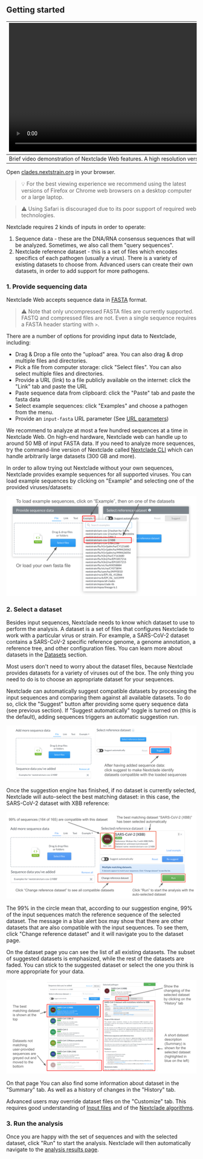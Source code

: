 ## Getting started

| <video controls autoplay loop muted src="https://github.com/nextstrain/nextclade/assets/9403403/9bf0bab5-b7ee-4161-96a6-23e76ddb56b4" width="680"></video>                                                                  |
| --------------------------------------------------------------------------------------------------------------------------------------------------------------------------------------------------------------------------- |
| Brief video demonstration of Nextclade Web features. A high resolution version is available <a target="_blank" href="https://github.com/nextstrain/nextclade/assets/9403403/9bf0bab5-b7ee-4161-96a6-23e76ddb56b4">here</a>. |

Open [clades.nextstrain.org](https://clades.nextstrain.org) in your browser.

> 💡 For the best viewing experience we recommend using the latest versions of Firefox or Chrome web browsers on a desktop computer or a large laptop.

> ⚠️ Using Safari is discouraged due to its poor support of required web technologies.

Nextclade requires 2 kinds of inputs in order to operate:

1. Sequence data - these are the DNA/RNA consensus sequences that will be analyzed. Sometimes, we also call them "query sequences".
2. Nextclade reference dataset - this is a set of files which encodes specifics of each pathogen (usually a virus). There is a variety of existing datasets to choose from. Advanced users can create their own datasets, in order to add support for more pathogens.

### 1. Provide sequencing data

Nextclade Web accepts sequence data in [FASTA](https://en.wikipedia.org/wiki/FASTA_format) format.

> ⚠️ Note that only uncompressed FASTA files are currently supported. FASTQ and compressed files are not. Even a single sequence requires a FASTA header starting with `>`.

There are a number of options for providing input data to Nextclade, including:

- Drag & Drop a file onto the "upload" area. You can also drag & drop multiple files and directories.
- Pick a file from computer storage: click "Select files". You can also select multiple files and directories.
- Provide a URL (link) to a file publicly available on the internet: click the "Link" tab and paste the URL
- Paste sequence data from clipboard: click the "Paste" tab and paste the fasta data
- Select example sequences: click "Examples" and choose a pathogen from the menu.
- Provide an `input-fasta` URL parameter (See [URL parameters](./url-parameters))

We recommend to analyze at most a few hundred sequences at a time in Nextclade Web. On high-end hardware, Nextclade web can handle up to around 50 MB of input FASTA data. If you need to analyze more sequences, try the command-line version of Nextclade called [Nextclade CLI](../nextclade-cli) which can handle arbitrarily large datasets (300 GB and more).

In order to allow trying out Nextclade without your own sequences, Nextclade provides example sequences for all supported viruses. You can load example sequences by clicking on "Example" and selecting one of the provided viruses/datasets:

![Load sequences](../assets/web_load-sequences.png)

### 2. Select a dataset

Besides input sequences, Nextclade needs to know which dataset to use to perform the analysis. A dataset is a set of files that configures Nextclade to work with a particular virus or strain. For example, a SARS-CoV-2 dataset contains a SARS-CoV-2 specific reference genome, a genome annotation, a reference tree, and other configuration files. You can learn more about datasets in the [Datasets](../datasets) section.

Most users don't need to worry about the dataset files, because Nextclade provides datasets for a variety of viruses out of the box. The only thing you need to do is to choose an appropriate dataset for your sequences.

Nextclade can automatically suggest compatible datasets by processing the input sequences and comparing them against all available datasets. To do so, click the "Suggest" button after providing some query sequence data (see previous section). If "Suggest automatically" toggle is turned on (this is the default), adding sequences triggers an automatic suggestion run.

![Auto-suggest datasets](../assets/web_show-example.png)

Once the suggestion engine has finished, if no dataset is currently selected, Nextclade will auto-select the best matching dataset: in this case, the SARS-CoV-2 dataset with XBB reference:

![Auto-suggest result](../assets/web_autosuggest-result.png)

The 99% in the circle mean that, according to our suggestion engine, 99% of the input sequences match the reference sequence of the selected dataset. The message in a blue alert box may show that there are other datasets that are also compatible with the input sequences. To see them, click "Change reference dataset" and it will navigate you to the dataset page.

On the dataset page you can see the list of all existing datasets. The subset of suggested datasets is emphasized, while the rest of the datasets are faded. You can stick to the suggested dataset or select the one you think is more appropriate for your data.

![Select dataset](../assets/web_select-dataset.png)

On that page You can also find some information about dataset in the "Summary" tab. As well as a history of changes in the "History" tab.

Advanced users may override dataset files on the "Customize" tab. This requires good understanding of [Input files](../input-files) and of the [Nextclade algorithms](../algorithm).

### 3. Run the analysis

Once you are happy with the set of sequences and with the selected dataset, click "Run" to start the analysis. Nextclade will then automatically navigate to the [analysis results page](analysis-results-table).
